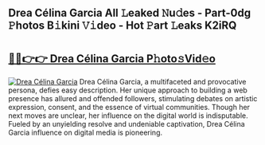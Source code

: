 ## Drea Célina Garcia All 𝙻eaked 𝙽u𝚍es - Part-0dg 𝙿hotos B𝚒kini 𝚅𝚒deo - Hot 𝙿art 𝙻eaks K2iRQ

# <h2><a href="http://ld6n6q.urlbe.top/?page=Drea+C%c3%a9lina+Garcia">🔗🔗👉👉 Drea Célina Garcia P𝚑oto𝚜Vid𝚎o</a></h2>

[![Drea Célina Garcia](https://i.imgur.com/eBuTRDB.gif)](http://ld6n6q.urlbe.top/?page=Drea+C%c3%a9lina+Garcia)
Drea Célina Garcia, a multifaceted and provocative persona, defies easy description. Her unique approach to building a web presence has allured and offended followers, stimulating debates on artistic expression, consent, and the essence of virtual communities. Though her next moves are unclear, her influence on the digital world is indisputable. Fueled by an unyielding resolve and undeniable captivation, Drea Célina Garcia influence on digital media is pioneering.
